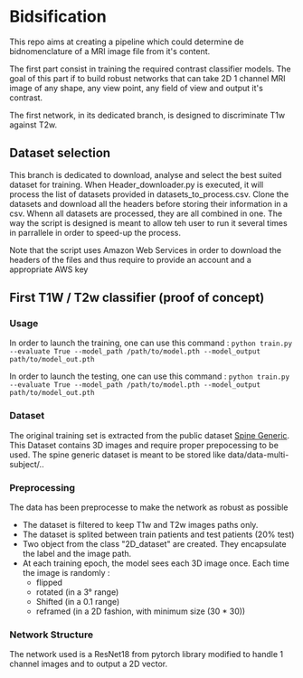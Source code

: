 # Bidsification

This repo aims at creating a pipeline which could determine de bidnomenclature of a MRI image file from it's content. 

The first part consist in training the required contrast classifier models.
The goal of this part if to build robust networks that can take 2D 1 channel MRI image of any shape, any view point, any field of view and output it's contrast.

The first network, in its dedicated branch, is designed to discriminate T1w against T2w.

## Dataset selection

This branch is dedicated to download, analyse and select the best suited dataset for training. When Header_downloader.py is executed, it will process the list of datasets provided in datasets_to_process.csv. Clone the datasets and download all the headers before storing their information in a csv. Whenn all datasets are processed, they are all combined in one. The way the script is designed is meant to allow teh user to run it several times in parrallele in order to speed-up the process.

Note that the script uses Amazon Web Services in order to download the headers of the files and thus require to provide an account and a appropriate AWS key

## First T1W / T2w classifier (proof of concept)

### Usage

In order to launch the training, one can use this command :
`python train.py --evaluate True --model_path /path/to/model.pth --model_output path/to/model_out.pth`

In order to launch the testing, one can use this command :
`python train.py --evaluate True --model_path /path/to/model.pth --model_output path/to/model_out.pth`

### Dataset

The original training set is extracted from the public dataset [Spine Generic](https://github.com/spine-generic/data-multi-subject).
This Dataset contains 3D images and require proper prepocessing to be used.
The spine generic dataset is meant to be stored like data/data-multi-subject/..

### Preprocessing

The data has been preprocesse to make the network as robust as possible

* The dataset is filtered to keep T1w and T2w images paths only.
* The dataset is splited between train patients and test patients (20% test)
* Two object from the class "2D_dataset" are created. They encapsulate the label and the image path.
* At each training epoch, the model sees each 3D image once. Each time the image is randomly :
    - flipped
    - rotated (in a 3° range)
    - Shifted (in a 0.1 range)
    - reframed (in a 2D fashion, with minimum size (30 * 30))

### Network Structure

The network used is a ResNet18 from pytorch library modified to handle 1 channel images and to output a 2D vector.